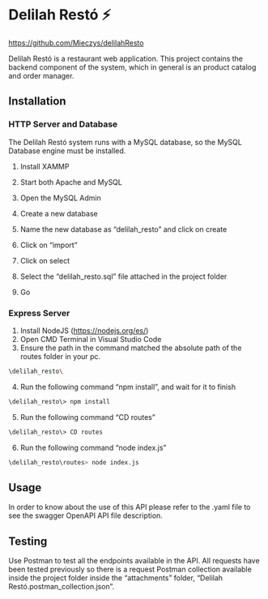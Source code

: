 # Delilah Restó :zap:
https://github.com/Mieczys/delilahResto


Delilah Restó is a restaurant web application. This project contains the backend component of the system, which in general is an product catalog and order manager.

## Installation

### HTTP Server and Database

The Delilah Restó system runs with a MySQL database, so the MySQL Database engine must be installed.

1. Install XAMMP

2. Start both Apache and MySQL

3. Open the MySQL Admin

4. Create a new database

5. Name the new database as “delilah_resto” and click on create

6. Click on “import”

7. Click on select

8. Select the “delilah_resto.sql” file attached in the project folder

9. Go


### Express Server

1. Install NodeJS (https://nodejs.org/es/)
2. Open CMD Terminal in Visual Studio Code
3. Ensure the path in the command matched the absolute path of the routes folder in your pc.

```bash
\delilah_resto\
```

4. Run the following command “npm install”, and wait for it to finish

```bash
\delilah_resto\> npm install
```

5. Run the following command “CD routes”

```bash
\delilah_resto\> CD routes
```

6. Run the following command “node index.js”

```bash
\delilah_resto\routes> node index.js
```

## Usage

In order to know about the use of this API please refer to the .yaml file to see the swagger OpenAPI API file description.

## Testing

Use Postman to test all the endpoints available in the API. All requests have been tested previously so there is a request Postman collection available inside the project folder inside the “attachments” folder, “Delilah Restó.postman_collection.json”.
